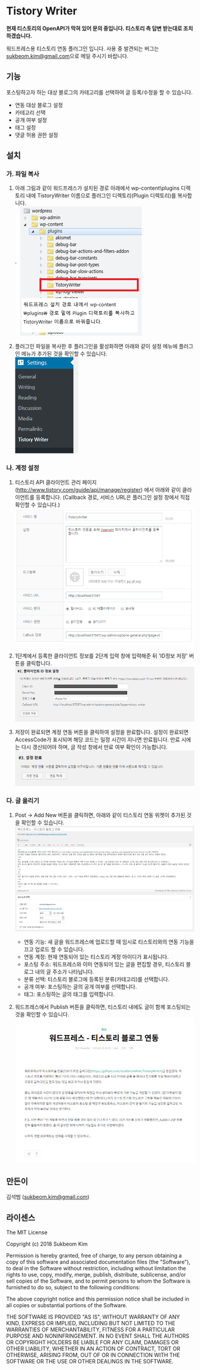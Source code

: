 <link href="markdown.css" rel="stylesheet"></link>

# Tistory Writer
**현재 티스토리의 OpenAPI가 막혀 있어 문의 중입니다. 티스토리 측 답변 받는대로 조치하겠습니다.**

워드프레스용 티스토리 연동 플러그인 입니다.
사용 중 발견되는 버그는 <sukbeom.kim@gmail.com>으로 메일 주시기 바랍니다.

## 기능
포스팅하고자 하는 대상 블로그의 카테고리를 선택하여 글 등록/수정을 할 수 있습니다.
* 연동 대상 블로그 설정
* 카테고리 선택
* 공개 여부 설정
* 태그 설정
* 댓글 허용 권한 설정

## 설치
### 가. 파일 복사
1. 아래 그림과 같이 워드프레스가 설치된 경로 아래에서 wp-content\plugins 디렉토리 내에 TistoryWriter 이름으로 플러그인 디렉토리(Plugin 디렉토리)를 복사합니다.<br/>
![](https://github.com/seokbeomKim/TistoryWriter/blob/asset/installPath.PNG?raw=true)

2. 플러그인 파일을 복사한 후 플러그인을 활성화하면 아래와 같이 설정 메뉴에 플러그인 메뉴가 추가된 것을 확인할 수 있습니다.<br/>
![](https://github.com/seokbeomKim/TistoryWriter/blob/asset/step0.png?raw=true)

### 나. 계정 설정
1. 티스토리 API 클라이언트 관리 페이지 (<a href=http://www.tistory.com/guide/api/manage/register>http://www.tistory.com/guide/api/manage/register</a>) 에서 아래와 같이 클라이언트를 등록합니다. (Callback 경로, 서비스 URL은 플러그인 설정 창에서 직접 확인할 수 있습니다.)<br/>
![](https://github.com/seokbeomKim/TistoryWriter/blob/asset/step1.PNG?raw=true)

2. 1단계에서 등록한 클라이언트 정보를 2단계 입력 창에 입력해준 뒤 'ID정보 저장' 버튼을 클릭합니다.<br/>
![](https://github.com/seokbeomKim/TistoryWriter/blob/asset/step2.PNG?raw=true)

3. 저장이 완료되면 계정 연동 버튼을 클릭하여 설정을 완료합니다. 설정이 완료되면 AccessCode가 표시되며 해당 코드는 일정 시간이 지나면 만료됩니다. 만료 시에는 다시 갱신되어야 하며, 글 작성 창에서 만료 여부 확인이 가능합니다.<br/>
![](https://github.com/seokbeomKim/TistoryWriter/blob/asset/step3.PNG?raw=true)

### 다. 글 올리기
1. Post -> Add New 버튼을 클릭하면, 아래와 같이 티스토리 연동 위젯이 추가된 것을 확인할 수 있습니다.<br/>
![](https://github.com/seokbeomKim/TistoryWriter/blob/asset/step4.PNG?raw=true)
    - 연동 기능: 새 글을 워드프레스에 업로드할 때 임시로 티스토리와의 연동 기능을 끄고 업로드 할 수 있습니다.
    - 연동 계정: 현재 연동되어 있는 티스토리 계정 아이디가 표시됩니다.
    - 포스팅 주소: 워드프레스와 이미 연동되어 있는 글을 편집할 경우, 티스토리 블로그 내의 글 주소가 나타납니다.
    - 분류 선택: 티스토리 블로그에 등록된 분류(카테고리)를 선택합니다.
    - 공개 여부: 포스팅하는 글의 공개 여부를 선택합니다.
    - 태그: 포스팅하는 글의 태그를 입력합니다.

2. 워드프레스에서 Publish 버튼을 클릭하면, 티스토리 내에도 글이 함께 포스팅되는 것을 확인할 수 있습니다.<br/>
![](https://github.com/seokbeomKim/TistoryWriter/blob/asset/step6.PNG?raw=true)


## 만든이
김석범 (<sukbeom.kim@gmail.com>)

## 라이센스
The MIT License

Copyright (c) 2018 Sukbeom Kim

Permission is hereby granted, free of charge, to any person obtaining a copy
of this software and associated documentation files (the "Software"), to deal
in the Software without restriction, including without limitation the rights
to use, copy, modify, merge, publish, distribute, sublicense, and/or sell
copies of the Software, and to permit persons to whom the Software is
furnished to do so, subject to the following conditions:

The above copyright notice and this permission notice shall be included in
all copies or substantial portions of the Software.

THE SOFTWARE IS PROVIDED "AS IS", WITHOUT WARRANTY OF ANY KIND, EXPRESS OR
IMPLIED, INCLUDING BUT NOT LIMITED TO THE WARRANTIES OF MERCHANTABILITY,
FITNESS FOR A PARTICULAR PURPOSE AND NONINFRINGEMENT. IN NO EVENT SHALL THE
AUTHORS OR COPYRIGHT HOLDERS BE LIABLE FOR ANY CLAIM, DAMAGES OR OTHER
LIABILITY, WHETHER IN AN ACTION OF CONTRACT, TORT OR OTHERWISE, ARISING FROM,
OUT OF OR IN CONNECTION WITH THE SOFTWARE OR THE USE OR OTHER DEALINGS IN
THE SOFTWARE.
